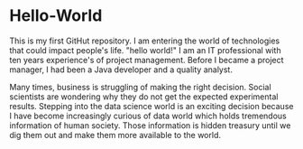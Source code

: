 # Hello-World
This is my first GitHut repository.  I am entering the world of technologies that could impact people's life. "hello world!"
I am an IT professional with ten years experience's of project management.  Before I became a project manager, I had been a Java developer and a quality analyst. 

Many times, business is struggling of making the right decision. Social scientists are wondering why they do not get the expected experimental results. Stepping into the data science world is an exciting decision because I have become increasingly curious of data world which holds tremendous information of human society. Those information is hidden treasury until we dig them out and make them more available to the world. 

